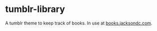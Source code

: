 tumblr-library
==============

A tumblr theme to keep track of books. In use at [books.jacksondc.com](http://books.jacksondc.com).
